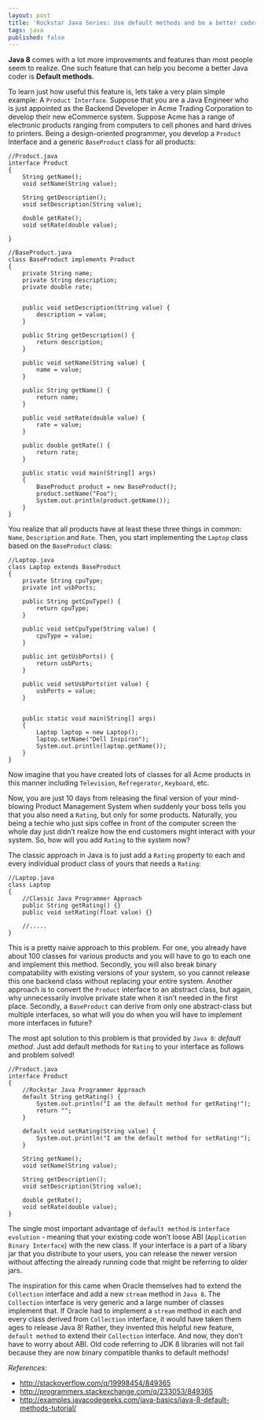 ```yaml
---
layout: post
title: 'Rockstar Java Series: Use default methods and be a better coder'
tags: java
published: false
---
```


**Java 8** comes with a lot more improvements and features than most people seem to realize. One such feature that can help you become a better Java coder is **Default methods**.<!--more-->

To learn just how useful this feature is, lets take a very plain simple example: A `Product Interface`. Suppose that you are a Java Engineer who is just appointed as the Backend Developer in Acme Trading Corporation to develop their new eCommerce system. Suppose Acme has a range of electronic products ranging from computers to cell phones and hard drives to printers. Being a design-oriented programmer, you develop a `Product` Interface and a generic `BaseProduct` class for all products:

	//Product.java
	interface Product
	{
		String getName();
		void setName(String value);
		
		String getDescription();
		void setDescription(String value);
		
		double getRate();
		void setRate(double value);
		
	}

	//BaseProduct.java
	class BaseProduct implements Product
	{
		private String name;
		private String description;
		private double rate;
		
		
		public void setDescription(String value) {
			description = value;
		}
		
		public String getDescription() {
			return description;
		}
		
		public void setName(String value) {
			name = value;
		}
		
		public String getName() {
			return name;
		}
		
		public void setRate(double value) {
			rate = value;
		}

		public double getRate() {
			return rate;
		}

		public static void main(String[] args)
		{
			BaseProduct product = new BaseProduct();
			product.setName("Foo");
			System.out.println(product.getName());
		}
	}

You realize that all products have at least these three things in common: `Name`, `Description` and `Rate`. Then, you start implementing the `Laptop` class based on the `BaseProduct` class:

    //Laptop.java
    class Laptop extends BaseProduct
    {
        private String cpuType;
        private int usbPorts;
        
        public String getCpuType() {
            return cpuType;
        }
        
        public void setCpuType(String value) {
            cpuType = value;
        }

        public int getUsbPorts() {
            return usbPorts;
        }
        
        public void setUsbPorts(int value) {
            usbPorts = value;
        }
        
        
        public static void main(String[] args)
        {
            Laptop laptop = new Laptop();
            laptop.setName("Dell Inspiron");
            System.out.println(laptop.getName());
        }
    }

Now imagine that you have created lots of classes for all Acme products in this manner including `Television`, `Refregerator`, `Keyboard`, etc.

Now, you are just 10 days from releasing the final version of your mind-blowing Product Management System when suddenly your boss tells you that you also need a `Rating`, but only for some products. Naturally, you being a techie who just sips coffee in front of the computer screen the whole day just didn’t realize how the end customers might interact with your system. So, how will you add `Rating` to the system now?

The classic approach in Java is to just add a `Rating` property to each and every individual product class of yours that needs a `Rating`:

	//Laptop.java
	class Laptop
	{
		//Classic Java Programmer Approach
		public String getRating() {}
		public void setRating(float value) {}
		
		//.....
	}

This is a pretty naive approach to this problem. For one, you already have about 100 classes for various products and you will have to go to each one and implement this method. Secondly, you will also break binary compatability with existing versions of your system, so you cannot release this one backend class without replacing your entire system. Another approach is to convert the `Product` interface to an abstract class, but again, why unnecessarily involve private state when it isn’t needed in the first place. Secondly, a `BaseProduct` can derive from only one abstract-class but multiple interfaces, so what will you do when you will have to implement more interfaces in future?

The most apt solution to this problem is that provided by `Java 8`: *default method*. Just add default methods for `Rating` to your interface as follows and problem solved!

	//Product.java
	interface Product
	{
		//Rockstar Java Programmer Approach
		default String getRating() {
			System.out.println("I am the default method for getRating!");
			return "";
		}
		
		default void setRating(String value) {
			System.out.println("I am the default method for setRating!");
		}
		
		String getName();
		void setName(String value);
		
		String getDescription();
		void setDescription(String value);
		
		double getRate();
		void setRate(double value);
	}

The single most important advantage of `default method` is `interface evolution` - meaning that your existing code won’t loose ABI (`Application Binary Interface`) with the new class. If your interface is a part of a libary jar that you distribute to your users, you can release the newer version without affecting the already running code that might be referring to older jars.

The inspiration for this came when Oracle themselves had to extend the `Collection` interface and add a new `stream` method in `Java 8`. The `Collection` interface is very generic and a large number of classes implement that. If Oracle had to implement a `stream` method in each and every class derived from `Collection` interface, it would have taken them ages to release Java 8! Rather, they invented this helpful new feature, `default method` to extend their `Collection` interface. And now, they don’t have to worry about ABI. Old code referring to JDK 8 libraries will not fail because they are now binary compatible thanks to default methods!

*References:*

- <http://stackoverflow.com/q/19998454/849365>
- <http://programmers.stackexchange.com/q/233053/849365>
- <http://examples.javacodegeeks.com/java-basics/java-8-default-methods-tutorial/>